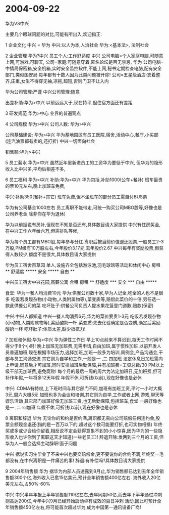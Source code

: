 # 2004-09-22

华为VS中兴

主要几个眼球问题的对比,可能有所出入,欢迎指正:

1 企业文化 中兴 = 华为 中兴:以人为本,人治社会 华为:<基本法>, 法制社会

2 企业管理 华为?中兴 员工个人:工作舒适度  中兴 公司电脑=个人家庭电脑,可随意上网,可游戏,可聊天, 公司=家庭:可随意穿着,匿名论坛是百无禁忌, 华为 公司电脑=中情局保密箱,安全机箱,实时安全监控软件,不能上网,秘书定期检查电脑,配有安全部门,类似国安局 每年都有十数人因为此类问题被开除! 公司=五星级酒店:衣着整齐,庄重,女生不得穿无袖,凉拖,超短,否则门卫不让入内

华为公司管理:严谨 中兴公司管理:随意

出差补助:华为>中兴 以前远远大于,现在持平,但住宿方面还有差距

3 研发规范 华为>中心 业界的普遍观点

4 公司规模 华为>中兴 公司人数: 华为>中兴

公司基础建设: 华为>中兴 华为基地园区有员工医院,宿舍,活动中心,餐厅,小买部(连汽油票都有卖的,还打折) 中兴一切面向社会

销售额:华为>中兴

5 员工薪水 华为=中兴 虽然近年里新进员工的工资华为要低于中兴, 但华为的隐形收入比中兴多,平均后相差不多,

6 员工福利 华为>中兴 补助:华为>中兴 华为包括,补助1000(公车+餐补) 班车最贵的票10元左右,晚上加班车免费,

中兴:补助350(餐补+其它) 班车免费,但不坐班车的部分员工需自付BUS票

华为有公司基金1000左右 员工离职不能带走,可统一购买公司MBO股等,好像也是公司养老金,除非你在华为退休)

华为以前据说有房补,但现在不知是否还有,具体数目请大家提供 中兴有住房奖金,在中兴工作六年给六万,但需排队等候,

华为每个员工都有MBO股,每年参与分红.离职后按当前价值退还股票,一般员工2-3万股,PM级有10万股左右,今年股价3.17元,去年股价2.67 中兴每年有奖励股票,但获得人数较少,额度不是很大,具体数目请大家提供

华为员工宿舍百草园 单人,设施齐全包括游泳池,羽毛球馆等活动和休闲中心 房租 ** 舒适度 ***** 安全 ***** 自由 **

中兴员工宿舍中兴花园,高薪公寓 合租  房租 ** 舒适度 *** 安全 *** 自由 *****

食堂: 华为一餐人均消费10元 华为:供餐公司数十家,华为人记全,吃全的人也不是很多 吃饭若发现杂物(小动物,人类附属物等),菜变质等,赔偿此菜价的十倍,另任选一款此供餐公司的菜 吃坏肚子:供餐公司负责人提水果花篮登门道歉,赔款(保密)

中兴:中兴人都知道 中兴一餐人均消费6元,华为的菜价要贵1-3元 吃饭若发现杂物(小动物,人类附属物等),奖励酸奶一杯 菜变质:先去化验确定是否变质,确定后奖励酸奶一杯 吃坏肚子:体质太差,缺少抵抗力!

7 加班和休假:华为>中兴 华为弹性工作日 早上10点前来不算迟到,每天工作时间不得少于8个小时! 晚上加班无加班费,无需申请,自由加班,属于惯性加班 以前开发人员普遍加班,现在根据市场压力,选择加班,加班一般多为培训,周例会,产品沟通会,干部与员工沟通交流 其它则为自学和工作,一般是一 ,二 四加班 法定休息日加班需向上申请,同意后才可加班,同时安排加班后勤保障,并有加班费=工资总数/30 PM以上级干部无加班费,避免腐败! 每个月的最后一周的周六为法定加班日,无加班费,但可补作年假,一年将多12天年假 年假不休,可折钱(以前),现在好像也是必休

中兴: CDMA有特权,上下班时间与其它部门不同,加班有加班工资,平时一小时大概3元,周六大概5元 加班也多为会议和培训,其它则为自学,工作或者上网,游戏,聊天等娱乐活动 其它部门加班好像无加班工资,也无后勤保障,包括班车,食堂 一般好像也是一 ,二 四加班 年假不休,可折钱(以前),现在好像也是必休

8 离职和辞退 华为 无论你的和约是否约满,离职都无需向公司赔偿任何违约金,股票全额现金退还(指的是一百万以下的,超过这个数可能要打折,也可实物相抵) 年终奖或多或少会给你留着,相反说不定会获得意象不到的小小惊喜,因为华为的一些隐形收入也许你到了离职这天才知道(一些老员工)! 辞退开除:发两到三个月的工资,但华为人一般会选择主动辞职!面子问题

中兴 据说实习生毕业了不来中兴也要交赔偿金,更不要说你的合约不满,年终奖一毛都没有,在中兴离职是一件痛苦的事! 辞退:有补偿吗?具体数目请大家提供

9 2004年销售额 华为 据华为内部人员透露到9月止,华为销售额已达到去年全年销售额300个亿,海外收入已愈15亿美元,预计全年销售额400亿左右. 海外收入20亿美元左右,占50%-60%

中兴 中兴半年年报上半年销售额110亿左右,去年同期50亿,而去年下半年通过冲刺则高达200亿,今年中兴9月已经开始启动卓有成效的百日冲刺 活动,因此可预计全年销售额450亿左右,将可能首次超过华为,成为中国第一通讯设备厂商!
